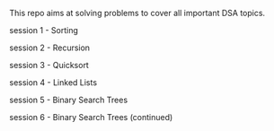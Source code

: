 This repo aims at solving problems to cover all important DSA topics.

session 1 - Sorting

session 2 - Recursion

session 3 - Quicksort

session 4 - Linked Lists

session 5 - Binary Search Trees

session 6 - Binary Search Trees (continued)
